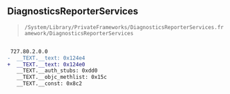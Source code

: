 ## DiagnosticsReporterServices

> `/System/Library/PrivateFrameworks/DiagnosticsReporterServices.framework/DiagnosticsReporterServices`

```diff

 727.80.2.0.0
-  __TEXT.__text: 0x124e4
+  __TEXT.__text: 0x124e0
   __TEXT.__auth_stubs: 0xdd0
   __TEXT.__objc_methlist: 0x15c
   __TEXT.__const: 0x8c2

```
